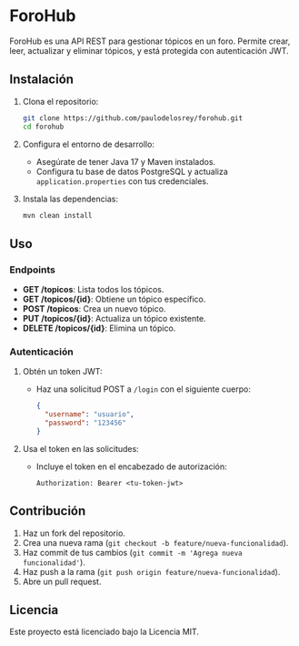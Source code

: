 # ForoHub

ForoHub es una API REST para gestionar tópicos en un foro. Permite crear, leer, actualizar y eliminar tópicos, y está protegida con autenticación JWT.

## Instalación

1. Clona el repositorio:
   ```bash
   git clone https://github.com/paulodelosrey/forohub.git
   cd forohub
   ```

2. Configura el entorno de desarrollo:
   - Asegúrate de tener Java 17 y Maven instalados.
   - Configura tu base de datos PostgreSQL y actualiza `application.properties` con tus credenciales.

3. Instala las dependencias:
   ```bash
   mvn clean install
   ```

## Uso

### Endpoints

- **GET /topicos**: Lista todos los tópicos.
- **GET /topicos/{id}**: Obtiene un tópico específico.
- **POST /topicos**: Crea un nuevo tópico.
- **PUT /topicos/{id}**: Actualiza un tópico existente.
- **DELETE /topicos/{id}**: Elimina un tópico.

### Autenticación

1. Obtén un token JWT:
   - Haz una solicitud POST a `/login` con el siguiente cuerpo:
     ```json
     {
       "username": "usuario",
       "password": "123456"
     }
     ```

2. Usa el token en las solicitudes:
   - Incluye el token en el encabezado de autorización:
     ```
     Authorization: Bearer <tu-token-jwt>
     ```

## Contribución

1. Haz un fork del repositorio.
2. Crea una nueva rama (`git checkout -b feature/nueva-funcionalidad`).
3. Haz commit de tus cambios (`git commit -m 'Agrega nueva funcionalidad'`).
4. Haz push a la rama (`git push origin feature/nueva-funcionalidad`).
5. Abre un pull request.

## Licencia

Este proyecto está licenciado bajo la Licencia MIT.
